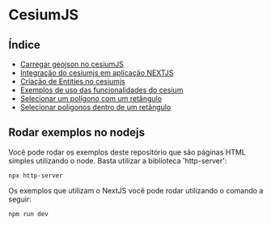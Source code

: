 # CesiumJS

## Índice

- [Carregar geojson no cesiumJS](https://github.com/Dirack/Estudos/tree/master/cesiumjs/hello_world#carregar-geojson-no-cesiumjs)
- [Integração do cesiumjs em aplicação NEXTJS](https://github.com/Dirack/Estudos/tree/master/cesiumjs/meuteste#integra%C3%A7%C3%A3o-do-cesiumjs-em-aplica%C3%A7%C3%A3o-nextjs)
- [Criação de Entities no cesiumjs](https://github.com/Dirack/Estudos/tree/master/cesiumjs/entities#entities)
- [Exemplos de uso das funcionalidades do cesium](https://github.com/Dirack/Estudos/tree/master/cesiumjs/examples#exemplos-de-uso-das-funcionalidades-do-cesium)
- [Selecionar um polígono com um retângulo](https://github.com/Dirack/Estudos/tree/master/cesiumjs/draw_rectangle#selecionar-um-pol%C3%ADgono-com-um-ret%C3%A2ngulo)
- [Selecionar poligonos dentro de um retângulo](https://github.com/Dirack/Estudos/tree/master/cesiumjs/draw_rectangle_several#selecionar-poligonos-dentro-de-um-ret%C3%A2ngulo)
  
## Rodar exemplos no nodejs

Você pode rodar os exemplos deste repositório que são páginas HTML simples utilizando o node. Basta utilizar a biblioteca 'http-server':

```
npx http-server
```

Os exemplos que utilizam o NextJS você pode rodar utilizando o comando a seguir:

```
npm run dev
```

